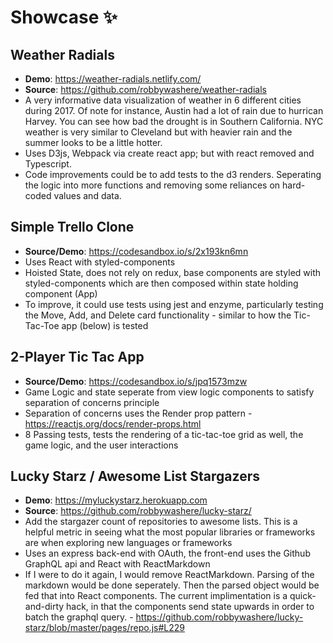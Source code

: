 # Showcase ✨

## Weather Radials 
- **Demo**: https://weather-radials.netlify.com/
- **Source**: https://github.com/robbywashere/weather-radials
- A very informative data visualization of weather in 6 different cities during 2017. Of note for instance, Austin had a lot of rain due to hurrican Harvey. You can see how bad the drought is in Southern California. NYC weather is very similar to Cleveland but with heavier rain and the summer looks to be a little hotter.
- Uses D3js, Webpack via create react app; but with react removed and Typescript.
- Code improvements could be to add tests to the d3 renders. Seperating the logic into more functions and removing some reliances on hard-coded values and data.


## Simple Trello Clone 
- **Source/Demo**: https://codesandbox.io/s/2x193kn6mn
- Uses React with styled-components
- Hoisted State, does not rely on redux, base components are styled with styled-components which are then composed within state holding component (App)
- To improve, it could use tests using jest and enzyme, particularly testing the Move, Add, and Delete card functionality - similar to how the Tic-Tac-Toe app (below) is tested


## 2-Player Tic Tac App
- **Source/Demo**: https://codesandbox.io/s/jpq1573mzw
- Game Logic and state seperate from view logic components to satisfy separation of concerns principle
- Separation of concerns uses the Render prop pattern - https://reactjs.org/docs/render-props.html
- 8 Passing tests, tests the rendering of a tic-tac-toe grid as well, the game logic, and the user interactions

## Lucky Starz / Awesome List Stargazers 
- **Demo**: https://myluckystarz.herokuapp.com
- **Source**: https://github.com/robbywashere/lucky-starz/
- Add the stargazer count of repositories to awesome lists. This is a helpful metric in seeing what the most popular libraries or frameworks are when exploring new languages or frameworks
- Uses an express back-end with OAuth, the front-end uses the Github GraphQL api and React with ReactMarkdown
- If I were to do it again, I would remove ReactMarkdown. Parsing of the markdown would be done seperately. Then the parsed object would be fed that into React components. The current implimentation is a quick-and-dirty hack, in that the components send state upwards in order to batch the graphql query. - https://github.com/robbywashere/lucky-starz/blob/master/pages/repo.js#L229

